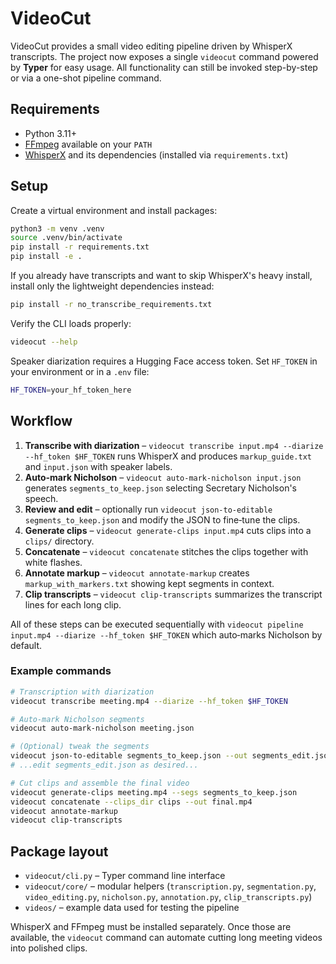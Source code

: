 # VideoCut

VideoCut provides a small video editing pipeline driven by WhisperX transcripts.  The project now exposes a single `videocut` command powered by **Typer** for easy usage.  All functionality can still be invoked step-by-step or via a one-shot pipeline command.

## Requirements

- Python 3.11+
- [FFmpeg](https://ffmpeg.org/) available on your `PATH`
- [WhisperX](https://github.com/m-bain/whisperX) and its dependencies (installed via `requirements.txt`)

## Setup

Create a virtual environment and install packages:

```bash
python3 -m venv .venv
source .venv/bin/activate
pip install -r requirements.txt
pip install -e .
```

If you already have transcripts and want to skip WhisperX's heavy install,
install only the lightweight dependencies instead:

```bash
pip install -r no_transcribe_requirements.txt
```

Verify the CLI loads properly:

```bash
videocut --help
```

Speaker diarization requires a Hugging Face access token.  Set `HF_TOKEN` in your environment or in a `.env` file:

```bash
HF_TOKEN=your_hf_token_here
```

## Workflow

1. **Transcribe with diarization** – `videocut transcribe input.mp4 --diarize --hf_token $HF_TOKEN` runs WhisperX and produces `markup_guide.txt` and `input.json` with speaker labels.
2. **Auto-mark Nicholson** – `videocut auto-mark-nicholson input.json` generates `segments_to_keep.json` selecting Secretary Nicholson's speech.
3. **Review and edit** – optionally run `videocut json-to-editable segments_to_keep.json` and modify the JSON to fine‑tune the clips.
4. **Generate clips** – `videocut generate-clips input.mp4` cuts clips into a `clips/` directory.
5. **Concatenate** – `videocut concatenate` stitches the clips together with white flashes.
6. **Annotate markup** – `videocut annotate-markup` creates `markup_with_markers.txt` showing kept segments in context.
7. **Clip transcripts** – `videocut clip-transcripts` summarizes the transcript lines for each long clip.

All of these steps can be executed sequentially with `videocut pipeline input.mp4 --diarize --hf_token $HF_TOKEN` which auto‑marks Nicholson by default.

### Example commands

```bash
# Transcription with diarization
videocut transcribe meeting.mp4 --diarize --hf_token $HF_TOKEN

# Auto-mark Nicholson segments
videocut auto-mark-nicholson meeting.json

# (Optional) tweak the segments
videocut json-to-editable segments_to_keep.json --out segments_edit.json
# ...edit segments_edit.json as desired...

# Cut clips and assemble the final video
videocut generate-clips meeting.mp4 --segs segments_to_keep.json
videocut concatenate --clips_dir clips --out final.mp4
videocut annotate-markup
videocut clip-transcripts
```

## Package layout

- `videocut/cli.py` – Typer command line interface
- `videocut/core/` – modular helpers (`transcription.py`, `segmentation.py`, `video_editing.py`, `nicholson.py`, `annotation.py`, `clip_transcripts.py`)
- `videos/` – example data used for testing the pipeline

WhisperX and FFmpeg must be installed separately.  Once those are available, the `videocut` command can automate cutting long meeting videos into polished clips.
